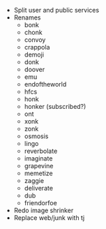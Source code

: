 * Split user and public services
* Renames
  * bonk
  * chonk
  * convoy
  * crappola
  * demoji
  * donk
  * doover
  * emu
  * endoftheworld
  * hfcs
  * honk
  * honker (subscribed?)
  * ont
  * xonk
  * zonk
  * osmosis
  * lingo
  * reverbolate
  * imaginate
  * grapevine
  * memetize
  * zaggie
  * deliverate
  * dub
  * friendorfoe
* Redo image shrinker
* Replace web/junk with tj
